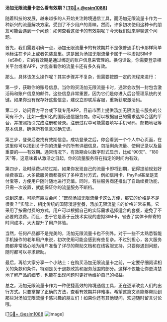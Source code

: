 **汤加无限流量卡怎么看有效期？[[TG💪+ @esim1088](https://t.me/s/esim1088)]**

随着科技的发展，越来越多的人开始关注跨境通信工具，而汤加无限流量卡作为一种新兴的流量解决方案，受到了不少用户的青睐。然而，许多初次使用这种卡的朋友可能会遇到一个问题：如何查看这张卡的有效期呢？今天我们就来聊聊这个问题。

首先，我们需要明确一点，汤加无限流量卡的有效期并不是像普通手机卡那样简单地标注在卡片上或者包装盒里。这是因为汤加无限流量卡属于一种虚拟SIM卡（eSIM），它的有效期是通过绑定的账户信息来管理的。换句话说，你需要登录相关平台或者APP，才能查看你的流量卡还有多久有效。

那么，具体该怎么操作呢？其实步骤并不复杂，但需要按照一定的流程来进行：

第一步，获取你的账号信息。当你购买汤加无限流量卡时，通常会收到一封包含激活码和账户信息的邮件。这些信息非常重要，因为它们是你进入后台管理系统的关键。如果你没有保存好这些信息，建议立即联系客服，重新获取激活码。

第二步，访问官方平台或下载专用APP。目前市面上提供汤加无限流量卡服务的公司有不少，比如一些知名的国际通信服务商。你可以根据自己的需求选择合适的平台，并按照指引完成注册和登录。注册过程中可能需要填写手机号码、邮箱地址等基本信息，确保所有信息准确无误。

第三步，登录后查找有效期信息。成功登录之后，你会看到一个个人中心页面，在这里你可以找到关于你的流量卡的所有详细信息，包括剩余流量、使用记录以及最重要的——有效期。通常情况下，有效期会以数字形式显示，比如“90天”、“180天”等，这意味着从激活之日起，你的流量服务将在指定的时间内有效。

第四步，及时续费以防过期。如果你发现自己的流量卡即将到期，记得提前规划好续费事宜。大多数服务商都提供了多种支付方式，例如信用卡、PayPal甚至是支付宝等，方便用户随时随地进行充值。同时，有些服务商还推出了自动续费功能，只需一次设置，就能保证你的流量服务不断档。

说到这里，可能有朋友会问：“既然汤加无限流量卡这么方便，那它的价格是不是很贵？”实际上，相比传统的国际漫游套餐，汤加无限流量卡的价格非常亲民。它采用了按需付费的方式，用户可以根据自己的实际需求选择适合的套餐，避免了不必要的浪费。而且，由于它是基于云技术实现的虚拟SIM卡，省去了实体卡邮寄的时间成本，大大提升了用户体验。

当然，任何产品都不是完美的，汤加无限流量卡也不例外。对于一些不太熟悉智能手机操作的老年用户来说，初次使用可能会感到有些复杂。不过别担心，各大服务商都非常贴心地为用户准备了详尽的帮助文档和在线客服支持，只要你遇到问题，随时都可以寻求帮助。

最后，再给大家分享一个小贴士：在购买汤加无限流量卡之前，一定要仔细阅读相关的条款和条件，特别是关于退款政策和服务范围的部分。这样不仅能让你更清楚地了解产品的细节，也能在出现问题时更好地维护自己的权益。

总之，汤加无限流量卡作为一种便捷高效的跨境通信工具，正在逐渐改变人们的出行方式。只要掌握了正确的方法，查看有效期并非难事。希望这篇文章能够帮助到那些对汤加无限流量卡感兴趣的朋友们！如果你还有其他疑问，欢迎随时留言讨论哦。

[[TG💪+ @esim1088](https://t.me/s/esim1088) ![Image](https://i.postimg.cc/4NQfJmqS/Snipaste-2025-05-13-00-14-12.png)]